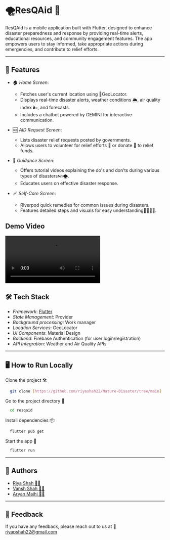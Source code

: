# 🌪️ResQAid 🌊

ResQAid is a mobile application built with Flutter, designed to enhance disaster preparedness and response by providing real-time alerts, educational resources, and community engagement features. The app empowers users to stay informed, take appropriate actions during emergencies, and contribute to relief efforts.

---

## 🚨 Features

- 🏠 *Home Screen*:
  - Fetches user's current location using 📍GeoLocator.
  - Displays real-time disaster alerts, weather conditions 🌦️, air quality index 🌬️, and forecasts.
  - Includes a chatbot powered by GEMINI for interactive communication.

- 🆘 *AID Request Screen*:
  - Lists disaster relief requests posted by governments.
  - Allows users to volunteer for relief efforts 👫 or donate 💸 to relief funds.

- 🎥 *Guidance Screen*:
  - Offers tutorial videos explaining the do's and don'ts during various types of disasters🌀🔥🌪️.
  - Educates users on effective disaster response.

- 🩹 *Self-Care Screen*:
  - Riverpod quick remedies for common issues during disasters.
  - Features detailed steps and visuals for easy understanding🧑‍⚕️👩‍⚕️.

## Demo Video

[<video src="https://www.youtube.com/watch?v=bStQwuVibyI"></video>
](https://github.com/user-attachments/assets/ceff5d9b-1b4e-441c-81d7-2ad6af067da0)




## 🛠️ Tech Stack

- *Framework*: [Flutter](https://flutter.dev/)
- *State Management*: Provider
- *Background processing:* Work manager
- *Location Services*: GeoLocator
- *UI Components*: Material Design
- *Backend*: Firebase Authentication (for user login/registration)
- *API Integration*: Weather and Air Quality APIs

---

## 🖥️ How to Run Locally

Clone the project 🛠️

```bash
  git clone [https://github.com/riyashah22/Nature-Disaster/tree/main]
```

Go to the project directory 📂

```bash
  cd resqaid
```

Install dependencies 📦

```bash
  flutter pub get
```

Start the app 🚀

```bash
  flutter run
```
---

## 👥 Authors

- [Riya Shah 👩‍💻](https://www.github.com/riyashah22)
- [Vansh Shah 🧑‍💻](https://www.github.com/vansh132)
- [Aryan Majhi 🧑‍💻](https://github.com/aryanmajhi75/)
  
---

## 💬 Feedback

If you have any feedback, please reach out to us at 📧 riyapshah22@gmail.com
